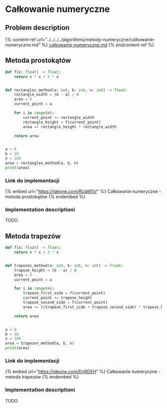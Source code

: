 # Całkowanie numeryczne

## Problem description

{% content-ref url="../../../../algorithms/metody-numeryczne/calkowanie-numeryczne.md" %}
[calkowanie-numeryczne.md](../../../../algorithms/metody-numeryczne/calkowanie-numeryczne.md)
{% endcontent-ref %}

## Metoda prostokątów

```python
def f(x: float) -> float:
    return x * x + 2 * x


def rectangles_method(a: int, b: int, n: int) -> float:
    rectangle_width = (b - a) / n
    area = 0
    current_point = a

    for i in range(n):
        current_point += rectangle_width
        rectangle_height = f(current_point)
        area += rectangle_height * rectangle_width

    return area


a = 0
b = 10
n = 100
area = rectangles_method(a, b, n)
print(area)
```

### Link do implementacji

{% embed url="https://ideone.com/RUaW5V" %}
Całkowanie numeryczne - metoda prostokątów
{% endembed %}

### Implementation descriptioni

TODO

## Metoda trapezów

```python
def f(x: float) -> float:
    return x * x + 2 * x


def trapezes_method(a: int, b: int, n: int) -> float:
    trapeze_height = (b - a) / n
    area = 0
    current_point = a

    for i in range(n):
        trapeze_first_side = f(current_point)
        current_point += trapeze_height
        trapeze_second_side = f(current_point)
        area += ((trapeze_first_side + trapeze_second_side) * trapeze_height) / 2

    return area


a = 0
b = 10
n = 100
area = trapezes_method(a, b, n)
print(area)
```

### Link do implementacji

{% embed url="https://ideone.com/DnRDEH" %}
Całkowanie numeryczne - metoda trapezów
{% endembed %}

### Implementation descriptioni

TODO

